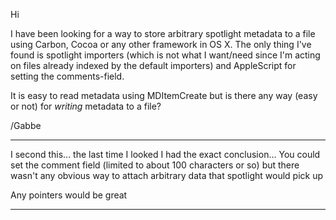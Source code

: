 Hi

I have been looking for a way to store arbitrary spotlight metadata to a file using Carbon, Cocoa or any other framework in OS X. The only thing I've found is spotlight importers (which is not what I want/need since I'm acting on files already indexed by the default importers) and AppleScript for setting the comments-field. 

It is easy to read metadata using MDItemCreate but is there any way (easy or not) for _writing_ metadata to a file?

/Gabbe 

----

I second this... the last time I looked I had the exact conclusion... You could set the comment field (limited to about 100 characters or so) but there wasn't any obvious way to attach arbitrary data that spotlight would pick up

Any pointers would be great

----
